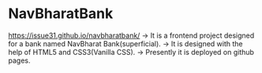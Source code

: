 # NavBharatBank
https://issue31.github.io/navbharatbank/
-> It is a frontend project designed for a bank named NavBharat Bank(superficial).
-> It is designed with the help of HTML5 and CSS3(Vanilla CSS).
-> Presently it is deployed on github pages.
